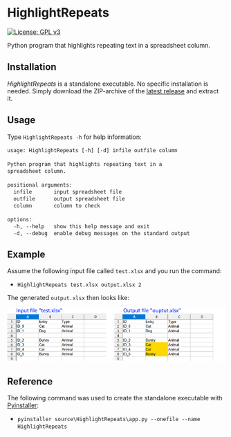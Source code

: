 # HighlightRepeats
[![License: GPL v3](https://img.shields.io/badge/License-GPLv3-blue.svg)](https://www.gnu.org/licenses/gpl-3.0)

Python program that highlights repeating text in a spreadsheet column.

## Installation

*HighlightRepeats* is a standalone executable. No specific installation is needed. Simply download the ZIP-archive of the [latest release](https://github.com/kruizer23/highlight_repeats/releases) and extract it.

## Usage

Type `HighlightRepeats -h` for help information:

```
usage: HighlightRepeats [-h] [-d] infile outfile column

Python program that highlights repeating text in a
spreadsheet column.

positional arguments:
  infile       input spreadsheet file
  outfile      output spreadsheet file
  column       column to check

options:
  -h, --help   show this help message and exit
  -d, --debug  enable debug messages on the standard output

```

## Example

Assume the following input file called `test.xlsx` and you run the command:

* `HighlightRepeats test.xlsx output.xlsx 2`

The generated `output.xlsx` then looks like:

![](assets/images/example_screenshot.png)



## Reference

The following command was used to create the standalone executable with [Pyinstaller](https://pyinstaller.org):

* `pyinstaller source\HighlightRepeats\app.py --onefile --name HighlightRepeats`
